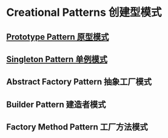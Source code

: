 # Creational Patterns 创建型模式

## [Prototype Pattern 原型模式](prototype/README.md)

## [Singleton Pattern 单例模式](singleton/README.md)

## Abstract Factory Pattern 抽象工厂模式

## Builder Pattern 建造者模式

## Factory Method Pattern 工厂方法模式
